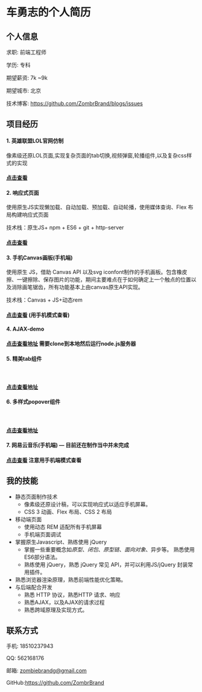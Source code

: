 # 车勇志的个人简历

## 个人信息

求职: 前端工程师

学历: 专科

期望薪资: 7k ~9k

期望城市: 北京

技术博客: https://github.com/ZombrBrand/blogs/issues



## 项目经历

#### 1. 英雄联盟LOL官网仿制

像素级还原LOL页面,实现复杂页面的tab切换,视频弹窗,轮播组件,以及复杂css样式的实现

#### [点击查看](https://zombrbrand.github.io/lol-demo/lol.html)




#### 2. 响应式页面

使用原生JS实现懒加载、自动加载、预加载、自动轮播，使用媒体查询、Flex 布局构建响应式页面

技术栈：原生JS+ npm + ES6 + git + http-server

#### [点击查看](https://zombrbrand.github.io/simple-demo/index.html)




#### 3. 手机Canvas画板(手机端)

使用原生 JS，借助 Canvas API 以及svg iconfont制作的手机画板。包含橡皮擦、一键擦除、保存图片的功能，期间主要难点在于如何确定上一个触点的位置以及消除画笔锯齿，所有功能基本上由canvas原生API实现。

技术栈：Canvas + JS+动态rem

#### [点击查看](https://zombrbrand.github.io/drawing-board/drawing-board.html) (用手机模式查看)




#### 4. AJAX-demo

#### [点击查看地址](https://zombrbrand.github.io/ajax-demo/ajax-demo.html) 需要clone到本地然后运行node.js服务器




#### 5. 精美tab组件
 
#### [点击查看地址](https://zombrbrand.github.io/tab-demo1/index.html)




#### 6. 多样式popover组件
 
#### [点击查看地址](https://zombrbrand.github.io/popover-demo1/index.html)




#### 7.  网易云音乐(手机端)  — 目前还在制作当中并未完成

#### [点击查看](https://zombrbrand.github.io/163music-demo/home.html) 注意用手机端模式查看



## 我的技能

- 静态页面制作技术
  - 像素级还原设计稿，可以实现响应式以适应手机屏幕。
  - CSS 3 动画、Flex 布局、CSS 2 布局
- 移动端页面
  - 使用动态 REM 适配所有手机屏幕
  - 手机端页面调试
- 掌握原生Javascript、熟练使用 jQuery
  - 掌握一些重要概念如*原型*、*闭包*、*原型链*、*面向对象*、异步等。 熟悉使用ES6部分语法。
  - 熟练使用 jQuery，熟悉 jQuery 常见 API，并可以利用JS/jQuery 封装常用插件。
- 熟悉浏览器渲染原理，熟悉前端性能优化策略。
- 与后端配合开发
  - 熟悉 HTTP 协议，熟悉HTTP 请求、响应
  - 熟悉AJAX，以及AJAX的请求过程
  - 熟悉跨域原理及实现方式。



## 联系方式

手机: 18510237943

QQ: 562168176

邮箱: zombiebrandg@gmail.com

GitHub:https://github.com/ZombrBrand


